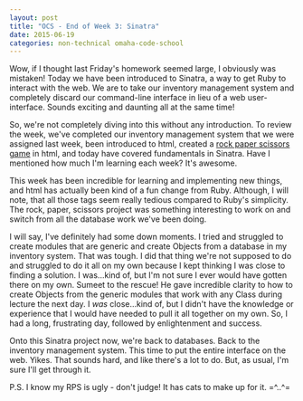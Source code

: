 ```yaml
---
layout: post
title: "OCS - End of Week 3: Sinatra"
date: 2015-06-19
categories: non-technical omaha-code-school
---
```


Wow, if I thought last Friday's homework seemed large, I obviously was mistaken! Today we have been introduced to Sinatra, a way to get Ruby to interact with the web. We are to take our inventory management system and completely discard our command-line interface in lieu of a web user-interface. Sounds exciting and daunting all at the same time!

So, we're not completely diving into this without any introduction. To review the week, we've completed our inventory management system that we were assigned last week, been introduced to html, created a [rock paper scissors game][rps] in html, and today have covered fundamentals in Sinatra. Have I mentioned how much I'm learning each week? It's awesome.

This week has been incredible for learning and implementing new things, and html has actually been kind of a fun change from Ruby. Although, I will note, that all those tags seem really tedious compared to Ruby's simplicity.  The rock, paper, scissors project was something interesting to work on and switch from all the database work we've been doing.

I will say, I've definitely had some down moments. I tried and struggled to create modules that are generic and create Objects from a database in my inventory system. That was tough. I did that thing we're not supposed to do and struggled to do it all on my own because I kept thinking I was close to finding a solution. I was...kind of, but I'm not sure I ever would have gotten there on my own. Sumeet to the rescue! He gave incredible clarity to how to create Objects from the generic modules that work with any Class during lecture the next day. I *was* close...kind of, but I didn't have the knowledge or experience that I would have needed to pull it all together on my own. So, I had a long, frustrating day, followed by enlightenment and success.

Onto this Sinatra project now, we're back to databases. Back to the inventory management system. This time to put the entire interface on the web. Yikes. That sounds hard, and like there's a lot to do. But, as usual, I'm sure I'll get through it.



P.S. I know my RPS is ugly - don't judge! It has cats to make up for it. =^..^=

[rps]: http://auctioner-lace-24865.bitballoon.com/
